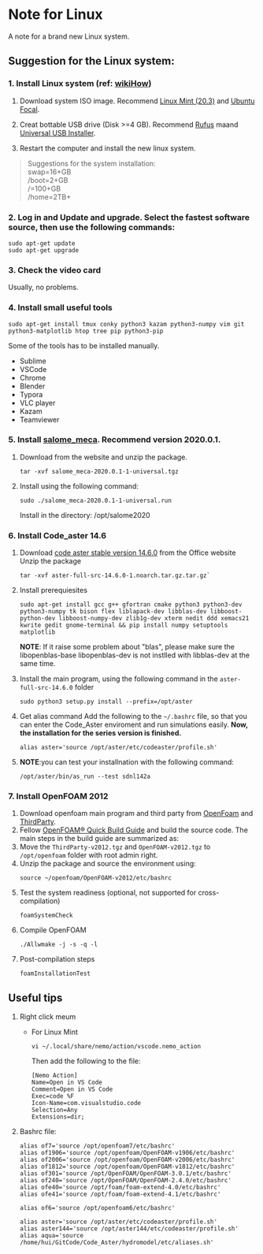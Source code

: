 # Note for Linux
 A note for a brand new Linux system.


## Suggestion for the Linux system:

### 1. Install Linux system (ref: [wikiHow](https://zh.wikihow.com/%E5%AE%89%E8%A3%85Ubuntu-Linux))

   1. Download system ISO image. Recommend [Linux Mint (20.3)](https://linuxmint.com/edition.php?id=294) and [Ubuntu Focal](https://releases.ubuntu.com/focal/).
   2. Creat bottable USB drive (Disk >=4 GB).  Recommend [Rufus](https://rufus.ie/en/) maand [Universal USB Installer](https://www.pendrivelinux.com/universal-usb-installer-easy-as-1-2-3/).
   
   3. Restart the computer and install the new linux system.
   >Suggestions for the system installation:\
   >   swap=16+GB \
   >   /boot=2+GB\
   >   /=100+GB \
   >   /home=2TB+

   

### 2. Log in and Update and upgrade. Select the fastest software source, then use the following commands: 

   ```shell
   sudo apt-get update
   sudo apt-get upgrade
   ```
   
### 3. Check the video card

   Usually, no problems.

### 4. Install small useful tools

   ```shell
   sudo apt-get install tmux conky python3 kazam python3-numpy vim git python3-matplotlib htop tree pip python3-pip
   ```  

   Some of the tools has to be installed manually.

   - Sublime
   - VSCode
   - Chrome
   - Blender
   - Typora
   - VLC player
   - Kazam
   - Teamviewer

   

### 5. Install [salome_meca](https://code-aster.org/V2/spip.php?article303). Recommend version 2020.0.1.
   1. Download from the website and unzip the package.
      ```
      tar -xvf salome_meca-2020.0.1-1-universal.tgz
      ```
   2. Install using the following command:
      ```
      sudo ./salome_meca-2020.0.1-1-universal.run
      ```
      Install in the directory: /opt/salome2020 

### 6. Install Code_aster 14.6
   1. Download [code aster stable version 14.6.0](https://code-aster.org/FICHIERS/aster-full-src-14.6.0-1.noarch.tar.gz) from the Office website Unzip the package

      ```
      tar -xvf aster-full-src-14.6.0-1.noarch.tar.gz.tar.gz`
      ```

   2. Install prerequiesites
      ```
      sudo apt-get install gcc g++ gfortran cmake python3 python3-dev python3-numpy tk bison flex liblapack-dev libblas-dev libboost-python-dev libboost-numpy-dev zlib1g-dev xterm nedit ddd xemacs21 kwrite gedit gnome-terminal && pip install numpy setuptools matplotlib
      ```
      **NOTE**: If it raise some problem about "blas", please make sure the libopenblas-base libopenblas-dev is not instlled with libblas-dev at the same time.

   3. Install the main program, using the following command in the `aster-full-src-14.6.0` folder
      ```
      sudo python3 setup.py install --prefix=/opt/aster
      ``` 
   4. Get alias command Add the following to the `~/.bashrc` file, so that you can enter the Code_Aster enviroment and run simulations easily. **Now, the installation for the series version is finished.**
      ```
      alias aster='source /opt/aster/etc/codeaster/profile.sh'
      ```
   5. **NOTE**:you can test your installnation with the following command:
      ```
      /opt/aster/bin/as_run --test sdnl142a
      ```
   

### 7. Install OpenFOAM 2012
   1. Download openfoam main program and third party from  [OpenFoam](https://dl.openfoam.com/source/v2012/ThirdParty-v2012.tgz) and [ThirdParty](https://dl.openfoam.com/source/v2012/OpenFOAM-v2012.tgz).
   2. Fellow [OpenFOAM® Quick Build Guide](https://develop.openfoam.com/Development/openfoam/-/blob/master/doc/Build.md) and build the source code. The main steps in the build guide are summarized as:
   3. Move the `ThirdParty-v2012.tgz` and `OpenFOAM-v2012.tgz` to `/opt/openfoam` folder with root admin right.
   4. Unzip the package and source the environment using:
      ```
      source ~/openfoam/OpenFOAM-v2012/etc/bashrc
      ```
   5. Test the system readiness (optional, not supported for cross-compilation) 
      ```
      foamSystemCheck 
      ```
   6. Compile OpenFOAM
      ```
      ./Allwmake -j -s -q -l
      ```
   7. Post-compilation steps
      ```
      foamInstallationTest
      ```



## Useful tips 
1.  Right click meum
    - For Linux Mint
      
      ```
      vi ~/.local/share/nemo/action/vscode.nemo_action
      ```
      Then add the following to the file:
      ```
      [Nemo Action]
      Name=Open in VS Code
      Comment=Open in VS Code
      Exec=code %F
      Icon-Name=com.visualstudio.code
      Selection=Any
      Extensions=dir;
      ```



2. Bashrc file:
   ```
   alias of7='source /opt/openfoam7/etc/bashrc'
   alias of1906='source /opt/openfoam/OpenFOAM-v1906/etc/bashrc'
   alias of2006='source /opt/openfoam/OpenFOAM-v2006/etc/bashrc'
   alias of1812='source /opt/openfoam/OpenFOAM-v1812/etc/bashrc'
   alias of301='source /opt/OpenFOAM/OpenFOAM-3.0.1/etc/bashrc'
   alias of240='source /opt/OpenFOAM/OpenFOAM-2.4.0/etc/bashrc'
   alias ofe40='source /opt/foam/foam-extend-4.0/etc/bashrc'
   alias ofe41='source /opt/foam/foam-extend-4.1/etc/bashrc'

   alias of6='source /opt/openfoam6/etc/bashrc'

   alias aster='source /opt/aster/etc/codeaster/profile.sh'
   alias aster144='source /opt/aster144/etc/codeaster/profile.sh'
   alias aqua='source /home/hui/GitCode/Code_Aster/hydromodel/etc/aliases.sh'
   ```